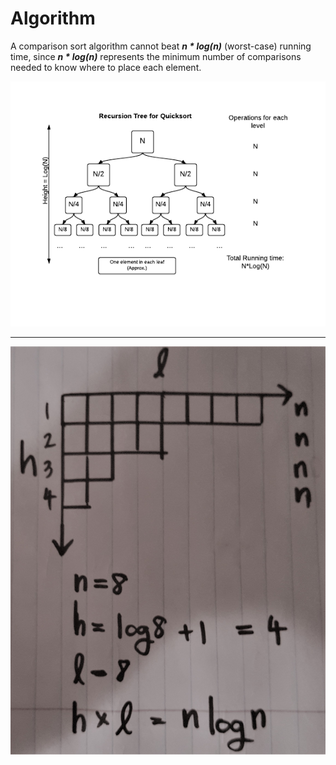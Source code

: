 # Algorithm

A comparison sort algorithm cannot beat <strong><i>n * log(n)</i></strong> (worst-case) running time, since <strong><i>n * log(n)</i></strong> represents the minimum number of comparisons needed to know where to place each element.

<img src="./RecursionTree.png">
<hr>
<img src="./RecursiveDivideAndConquer.jpg">
